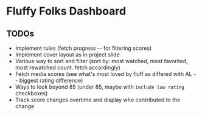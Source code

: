 # Fluffy Folks Dashboard

## TODOs

- Implement rules (fetch progress -- for filtering scores)
- Implement cover layout as in project slide
- Various way to sort and filter (sort by: most watched, most favorited, most rewatched count. fetch accordingly)
- Fetch media scores (see what's most loved by fluff as differed with AL -- biggest rating difference)
- Ways to look beyond 85 (under 85, maybe with `include low rating` checkboxes)
- Track score changes overtime and display who contributed to the change
